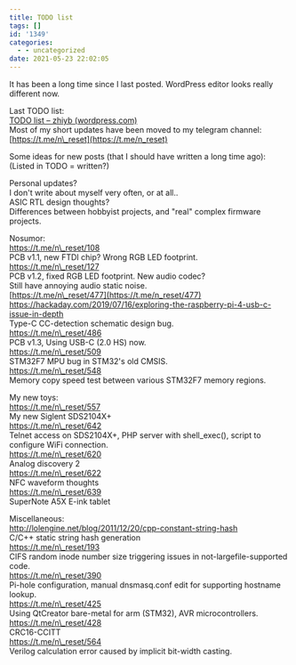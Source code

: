 ```yaml
---
title: TODO list
tags: []
id: '1349'
categories:
  - - uncategorized
date: 2021-05-23 22:02:05
---
```


It has been a long time since I last posted. WordPress editor looks really different now.
<!-- more -->
Last TODO list:  
[TODO list – zhiyb (wordpress.com)](https://zhiyb.wordpress.com/2018/02/03/todo-list/)  
Most of my short updates have been moved to my telegram channel:  
[https://t.me/n\_reset](https://t.me/n_reset)

Some ideas for new posts (that I should have written a long time ago):  
(Listed in TODO = written?)

Personal updates?  
I don't write about myself very often, or at all..  
ASIC RTL design thoughts?  
Differences between hobbyist projects, and "real" complex firmware projects.

Nosumor:  
[https://t.me/n\_reset/108  
](https://t.me/n_reset/108)PCB v1.1, new FTDI chip? Wrong RGB LED footprint.  
[https://t.me/n\_reset/127  
](https://t.me/n_reset/127)PCB v1.2, fixed RGB LED footprint. New audio codec?  
Still have annoying audio static noise.  
[https://t.me/n\_reset/477](https://t.me/n_reset/477)  
[https://hackaday.com/2019/07/16/exploring-the-raspberry-pi-4-usb-c-issue-in-depth  
](https://hackaday.com/2019/07/16/exploring-the-raspberry-pi-4-usb-c-issue-in-depth)Type-C CC-detection schematic design bug.  
[https://t.me/n\_reset/486  
](https://t.me/n_reset/486)PCB v1.3, Using USB-C (2.0 HS) now.  
[https://t.me/n\_reset/509  
](https://t.me/n_reset/509)STM32F7 MPU bug in STM32's old CMSIS.  
[https://t.me/n\_reset/548  
](https://t.me/n_reset/548)Memory copy speed test between various STM32F7 memory regions.

My new toys:  
[https://t.me/n\_reset/557  
](https://t.me/n_reset/557)My new Siglent SDS2104X+  
[https://t.me/n\_reset/642  
](https://t.me/n_reset/642)Telnet access on SDS2104X+, PHP server with shell\_exec(), script to configure WiFi connection.  
[https://t.me/n\_reset/620  
](https://t.me/n_reset/620)Analog discovery 2  
[https://t.me/n\_reset/622  
](https://t.me/n_reset/622)NFC waveform thoughts  
[https://t.me/n\_reset/639  
](https://t.me/n_reset/639)SuperNote A5X E-ink tablet

Miscellaneous:  
[http://lolengine.net/blog/2011/12/20/cpp-constant-string-hash  
](http://lolengine.net/blog/2011/12/20/cpp-constant-string-hash)C/C++ static string hash generation  
[https://t.me/n\_reset/193  
](https://t.me/n_reset/193)CIFS random inode number size triggering issues in not-largefile-supported code.  
[https://t.me/n\_reset/390  
](https://t.me/n_reset/390)Pi-hole configuration, manual dnsmasq.conf edit for supporting hostname lookup.  
[https://t.me/n\_reset/425  
](https://t.me/n_reset/425)Using QtCreator bare-metal for arm (STM32), AVR microcontrollers.  
[https://t.me/n\_reset/428  
](https://t.me/n_reset/428)CRC16-CCITT  
[https://t.me/n\_reset/564  
](https://t.me/n_reset/564)Verilog calculation error caused by implicit bit-width casting.